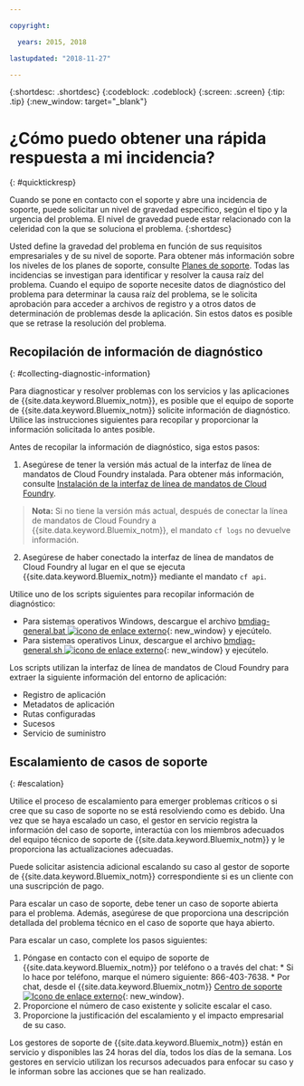 ```yaml
---

copyright:

  years: 2015, 2018

lastupdated: "2018-11-27"

---
```



{:shortdesc: .shortdesc}
{:codeblock: .codeblock}
{:screen: .screen}
{:tip: .tip}
{:new_window: target="_blank"}


# ¿Cómo puedo obtener una rápida respuesta a mi incidencia?
{: #quicktickresp}

Cuando se pone en contacto con el soporte y abre una incidencia de soporte, puede solicitar un nivel de gravedad específico, según el tipo y la urgencia del problema. El nivel de gravedad puede estar relacionado con la celeridad con la que se soluciona el problema.
{:shortdesc}

Usted define la gravedad del problema en función de sus requisitos empresariales y de su nivel de soporte. Para obtener más información sobre los niveles de los planes de soporte, consulte [Planes de soporte](/docs/get-support/index.html). Todas las incidencias se investigan para identificar y resolver la causa raíz del problema. Cuando el equipo de soporte necesite datos de diagnóstico del problema para determinar la causa raíz del problema, se le solicita aprobación para acceder a archivos de registro y a otros datos de determinación de problemas desde la aplicación. Sin estos datos es posible que se retrase la resolución del problema.

## Recopilación de información de diagnóstico
{: #collecting-diagnostic-information}

Para diagnosticar y resolver problemas con los servicios y las aplicaciones de {{site.data.keyword.Bluemix_notm}}, es posible que el equipo de soporte de {{site.data.keyword.Bluemix_notm}} solicite información de diagnóstico. Utilice las instrucciones siguientes para recopilar y proporcionar la información solicitada lo antes posible.

Antes de recopilar la información de diagnóstico, siga estos pasos:

1. Asegúrese de tener la versión más actual de la interfaz de línea de mandatos de Cloud Foundry instalada. Para obtener más información, consulte [Instalación de la interfaz de línea de mandatos de Cloud Foundry](/docs/starters/install_cli.html).
>**Nota:** Si no tiene la versión más actual, después de conectar la línea de mandatos de Cloud Foundry a {{site.data.keyword.Bluemix_notm}}, el mandato `cf logs` no devuelve información.
2. Asegúrese de haber conectado la interfaz de línea de mandatos de Cloud Foundry al lugar en el que se ejecuta {{site.data.keyword.Bluemix_notm}} mediante el mandato `cf api`.

Utilice uno de los scripts siguientes para recopilar información de diagnóstico:

  * Para sistemas operativos Windows, descargue el archivo [bmdiag-general.bat ![icono de enlace externo](../icons/launch-glyph.svg "icono de enlace externo")](http://bluemix-mustgather.mybluemix.net/mustgather/general/bmdiag-general.bat){: new_window} y ejecútelo.
  * Para sistemas operativos Linux, descargue el archivo [bmdiag-general.sh ![icono de enlace externo](../icons/launch-glyph.svg "icono de enlace externo")](http://bluemix-mustgather.mybluemix.net/mustgather/general/bmdiag-general.sh){: new_window} y ejecútelo.

Los scripts utilizan la interfaz de línea de mandatos de Cloud Foundry para extraer la siguiente información del entorno de aplicación:
  * Registro de aplicación
  * Metadatos de aplicación
  * Rutas configuradas
  * Sucesos
  * Servicio de suministro

## Escalamiento de casos de soporte
{: #escalation}

Utilice el proceso de escalamiento para emerger problemas críticos o si cree que su caso de soporte no se está resolviendo como es debido. Una vez que se haya escalado un caso, el gestor en servicio registra la información del caso de soporte, interactúa con los miembros adecuados del equipo técnico de soporte de {{site.data.keyword.Bluemix_notm}} y le proporciona las actualizaciones adecuadas.

Puede solicitar asistencia adicional escalando su caso al gestor de soporte de {{site.data.keyword.Bluemix_notm}} correspondiente si es un cliente con una suscripción de pago. 

Para escalar un caso de soporte, debe tener un caso de soporte abierta para el problema. Además, asegúrese de que proporciona una descripción detallada del problema técnico en el caso de soporte que haya abierto.

 Para escalar un caso, complete los pasos siguientes:

  1. Póngase en contacto con el equipo de soporte de {{site.data.keyword.Bluemix_notm}} por teléfono o a través del chat:
    * Si lo hace por teléfono, marque el número siguiente: 866-403-7638.
    * Por chat, desde el {{site.data.keyword.Bluemix_notm}} [Centro de soporte ![Icono de enlace externo](../icons/launch-glyph.svg "Icono de enlace externo")](https://console.bluemix.net/unifiedsupport/supportcenter){: new_window}.
  2. Proporcione el número de caso existente y solicite escalar el caso.
  3. Proporcione la justificación del escalamiento y el impacto empresarial de su caso.

Los gestores de soporte de {{site.data.keyword.Bluemix_notm}} están en servicio y disponibles las 24 horas del día, todos los días de la semana. Los gestores en servicio utilizan los recursos adecuados para enfocar su caso y le informan sobre las acciones que se han realizado.
